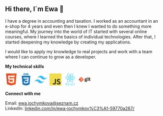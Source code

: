 ## Hi there, I´m Ewa 👋

I have a degree in accounting and taxation. I worked as an accountant in an e-shop for 4 years and even then I knew I wanted to do something more meaningful. My journey into the world of IT started with several online courses, where I learned the basics of individual technologies. After that, I started deepening my knowledge by creating my applications.

I would like to apply my knowledge to real projects and work with a team where I can continue to grow as a developer.


**My technical skills**

<img src="https://github.com/devicons/devicon/blob/master/icons/html5/html5-original.svg" title="HTML5" alt="HTML" width="40" height="40"/>&nbsp;
<img src="https://github.com/devicons/devicon/blob/master/icons/css3/css3-plain-wordmark.svg"  title="CSS3" alt="CSS" width="40" height="40"/>&nbsp;
<img src="https://github.com/devicons/devicon/blob/master/icons/tailwindcss/tailwindcss-original.svg" title="CSS3" alt="CSS" width="40" height="40"/>&nbsp;
<img src="https://github.com/devicons/devicon/blob/master/icons/javascript/javascript-original.svg" title="JavaScript" alt="JavaScript" width="40" height="40"/>&nbsp;
<img src="https://github.com/devicons/devicon/blob/master/icons/react/react-original-wordmark.svg" title="React" alt="React" width="40" height="40"/>&nbsp;
<img src="https://github.com/devicons/devicon/blob/master/icons/git/git-original-wordmark.svg" title="Git" alt="Git" width="40" height="40"/>



**Connect with me**

Email: ewa.jochymkova@seznam.cz <br>
LinkedIn: [linkedin.com/in/ewa-jochymkov%C3%A1-59770a287/](https://www.linkedin.com/in/ewa-jochymkov%C3%A1-59770a287/)
<!--
**EwaJ94/EwaJ94** is a ✨ _special_ ✨ repository because its `README.md` (this file) appears on your GitHub profile.

Here are some ideas to get you started:

- 🔭 I’m currently working on ...
- 🌱 I’m currently learning ...
- 👯 I’m looking to collaborate on ...
- 🤔 I’m looking for help with ...
- 💬 Ask me about ...
- 📫 How to reach me: ...
- 😄 Pronouns: ...
- ⚡ Fun fact: ...
-->
